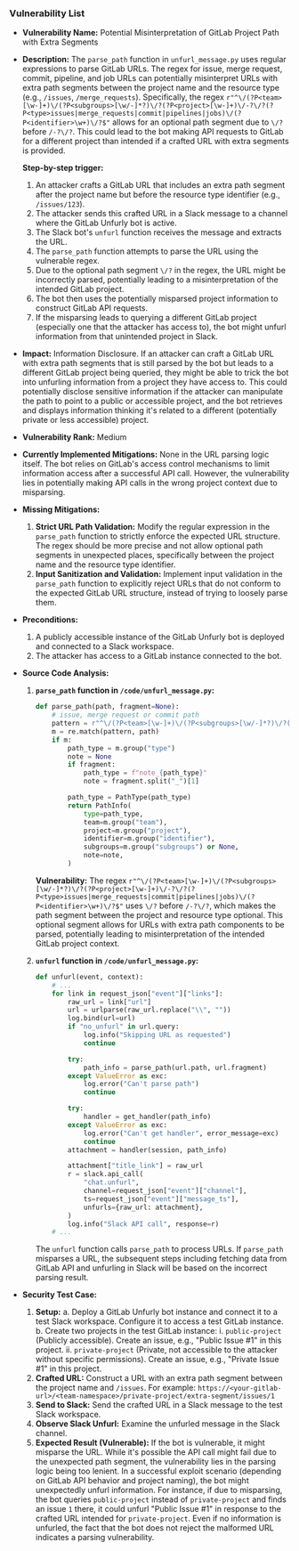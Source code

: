 ### Vulnerability List

- **Vulnerability Name:** Potential Misinterpretation of GitLab Project Path with Extra Segments

- **Description:**
    The `parse_path` function in `unfurl_message.py` uses regular expressions to parse GitLab URLs. The regex for issue, merge request, commit, pipeline, and job URLs can potentially misinterpret URLs with extra path segments between the project name and the resource type (e.g., `/issues`, `/merge_requests`). Specifically, the regex `r"^\/(?P<team>[\w-]+)\/(?P<subgroups>[\w/-]*?)\/?(?P<project>[\w-]+)\/-?\/?(?P<type>issues|merge_requests|commit|pipelines|jobs)\/(?P<identifier>\w+)\/?$"` allows for an optional path segment due to `\/?` before `/-?\/?`. This could lead to the bot making API requests to GitLab for a different project than intended if a crafted URL with extra segments is provided.

    **Step-by-step trigger:**
    1. An attacker crafts a GitLab URL that includes an extra path segment after the project name but before the resource type identifier (e.g., `/issues/123`).
    2. The attacker sends this crafted URL in a Slack message to a channel where the GitLab Unfurly bot is active.
    3. The Slack bot's `unfurl` function receives the message and extracts the URL.
    4. The `parse_path` function attempts to parse the URL using the vulnerable regex.
    5. Due to the optional path segment `\/?` in the regex, the URL might be incorrectly parsed, potentially leading to a misinterpretation of the intended GitLab project.
    6. The bot then uses the potentially misparsed project information to construct GitLab API requests.
    7. If the misparsing leads to querying a different GitLab project (especially one that the attacker has access to), the bot might unfurl information from that unintended project in Slack.

- **Impact:**
    Information Disclosure. If an attacker can craft a GitLab URL with extra path segments that is still parsed by the bot but leads to a different GitLab project being queried, they might be able to trick the bot into unfurling information from a project they have access to. This could potentially disclose sensitive information if the attacker can manipulate the path to point to a public or accessible project, and the bot retrieves and displays information thinking it's related to a different (potentially private or less accessible) project.

- **Vulnerability Rank:** Medium

- **Currently Implemented Mitigations:**
    None in the URL parsing logic itself. The bot relies on GitLab's access control mechanisms to limit information access after a successful API call. However, the vulnerability lies in potentially making API calls in the wrong project context due to misparsing.

- **Missing Mitigations:**
    1. **Strict URL Path Validation:** Modify the regular expression in the `parse_path` function to strictly enforce the expected URL structure. The regex should be more precise and not allow optional path segments in unexpected places, specifically between the project name and the resource type identifier.
    2. **Input Sanitization and Validation:** Implement input validation in the `parse_path` function to explicitly reject URLs that do not conform to the expected GitLab URL structure, instead of trying to loosely parse them.

- **Preconditions:**
    1. A publicly accessible instance of the GitLab Unfurly bot is deployed and connected to a Slack workspace.
    2. The attacker has access to a GitLab instance connected to the bot.

- **Source Code Analysis:**
    1. **`parse_path` function in `/code/unfurl_message.py`:**
        ```python
        def parse_path(path, fragment=None):
            # issue, merge request or commit path
            pattern = r"^\/(?P<team>[\w-]+)\/(?P<subgroups>[\w/-]*?)\/?(?P<project>[\w-]+)\/-?\/?(?P<type>issues|merge_requests|commit|pipelines|jobs)\/(?P<identifier>\w+)\/?$"
            m = re.match(pattern, path)
            if m:
                path_type = m.group("type")
                note = None
                if fragment:
                    path_type = f"note_{path_type}"
                    note = fragment.split("_")[1]

                path_type = PathType(path_type)
                return PathInfo(
                    type=path_type,
                    team=m.group("team"),
                    project=m.group("project"),
                    identifier=m.group("identifier"),
                    subgroups=m.group("subgroups") or None,
                    note=note,
                )
        ```
        **Vulnerability:** The regex `r"^\/(?P<team>[\w-]+)\/(?P<subgroups>[\w/-]*?)\/?(?P<project>[\w-]+)\/-?\/?(?P<type>issues|merge_requests|commit|pipelines|jobs)\/(?P<identifier>\w+)\/?$"` uses `\/?` before `/-?\/?`, which makes the path segment between the project and resource type optional. This optional segment allows for URLs with extra path components to be parsed, potentially leading to misinterpretation of the intended GitLab project context.

    2. **`unfurl` function in `/code/unfurl_message.py`:**
        ```python
        def unfurl(event, context):
            # ...
            for link in request_json["event"]["links"]:
                raw_url = link["url"]
                url = urlparse(raw_url.replace("\\", ""))
                log.bind(url=url)
                if "no_unfurl" in url.query:
                    log.info("Skipping URL as requested")
                    continue

                try:
                    path_info = parse_path(url.path, url.fragment)
                except ValueError as exc:
                    log.error("Can't parse path")
                    continue

                try:
                    handler = get_handler(path_info)
                except ValueError as exc:
                    log.error("Can't get handler", error_message=exc)
                    continue
                attachment = handler(session, path_info)

                attachment["title_link"] = raw_url
                r = slack.api_call(
                    "chat.unfurl",
                    channel=request_json["event"]["channel"],
                    ts=request_json["event"]["message_ts"],
                    unfurls={raw_url: attachment},
                )
                log.info("Slack API call", response=r)
            # ...
        ```
        The `unfurl` function calls `parse_path` to process URLs. If `parse_path` misparses a URL, the subsequent steps including fetching data from GitLab API and unfurling in Slack will be based on the incorrect parsing result.

- **Security Test Case:**
    1. **Setup:**
        a. Deploy a GitLab Unfurly bot instance and connect it to a test Slack workspace. Configure it to access a test GitLab instance.
        b. Create two projects in the test GitLab instance:
            i. `public-project` (Publicly accessible). Create an issue, e.g., "Public Issue #1" in this project.
            ii. `private-project` (Private, not accessible to the attacker without specific permissions). Create an issue, e.g., "Private Issue #1" in this project.
    2. **Crafted URL:** Construct a URL with an extra path segment between the project name and `/issues`. For example: `https://<your-gitlab-url>/<team-namespace>/private-project/extra-segment/issues/1`
    3. **Send to Slack:** Send the crafted URL in a Slack message to the test Slack workspace.
    4. **Observe Slack Unfurl:** Examine the unfurled message in the Slack channel.
    5. **Expected Result (Vulnerable):** If the bot is vulnerable, it might misparse the URL. While it's possible the API call might fail due to the unexpected path segment, the vulnerability lies in the parsing logic being too lenient. In a successful exploit scenario (depending on GitLab API behavior and project naming), the bot might unexpectedly unfurl information. For instance, if due to misparsing, the bot queries `public-project` instead of `private-project` and finds an issue `1` there, it could unfurl "Public Issue #1" in response to the crafted URL intended for `private-project`. Even if no information is unfurled, the fact that the bot does not reject the malformed URL indicates a parsing vulnerability.